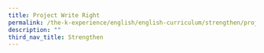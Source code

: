 ```yaml
---
title: Project Write Right
permalink: /the-k-experience/english/english-curriculum/strengthen/project-write-right/
description: ""
third_nav_title: Strengthen
---
```

